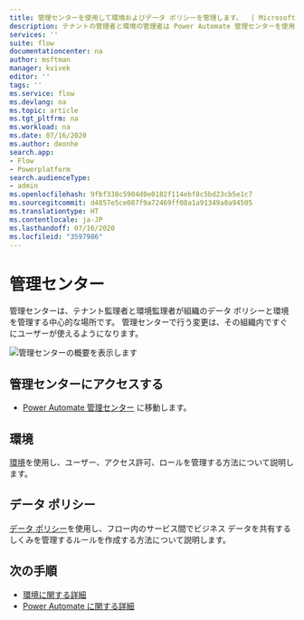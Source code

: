 ```yaml
---
title: 管理センターを使用して環境およびデータ ポリシーを管理します。  | Microsoft Docs
description: テナントの管理者と環境の管理者は Power Automate 管理センターを使用して、Power Automate 展開のデータ ポリシーと環境を管理します。
services: ''
suite: flow
documentationcenter: na
author: msftman
manager: kvivek
editor: ''
tags: ''
ms.service: flow
ms.devlang: na
ms.topic: article
ms.tgt_pltfrm: na
ms.workload: na
ms.date: 07/16/2020
ms.author: deonhe
search.app:
- Flow
- Powerplatform
search.audienceType:
- admin
ms.openlocfilehash: 9fbf338c5904d0e0182f114ebf8c5bd23cb5e1c7
ms.sourcegitcommit: d4857e5ce087f9a72469ff08a1a91349a0a94505
ms.translationtype: HT
ms.contentlocale: ja-JP
ms.lasthandoff: 07/16/2020
ms.locfileid: "3597986"
---
```

# <a name="the-admin-center"></a>管理センター


管理センターは、テナント監理者と環境監理者が組織のデータ ポリシーと環境を管理する中心的な場所です。 管理センターで行う変更は、その組織内ですぐにユーザーが使えるようになります。

![管理センターの概要を表示します](./media/admin-center-introduction/overview.png)

## <a name="access-the-admin-center"></a>管理センターにアクセスする

* [Power Automate 管理センター](https://admin.flow.microsoft.com) に移動します。

## <a name="environments"></a>環境

[環境](environments-overview-admin.md)を使用し、ユーザー、アクセス許可、ロールを管理する方法について説明します。

## <a name="data-policies"></a>データ ポリシー

[データ ポリシー](https://docs.microsoft.com/power-platform/admin/prevent-data-loss)を使用し、フロー内のサービス間でビジネス データを共有するしくみを管理するルールを作成する方法について説明します。

## <a name="next-steps"></a>次の手順

* [環境に関する詳細](environments-overview-admin.md)
* [Power Automate に関する詳細](getting-started.md)
